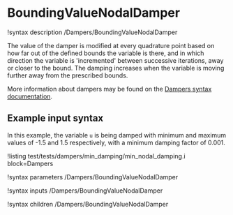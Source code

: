 # BoundingValueNodalDamper

!syntax description /Dampers/BoundingValueNodalDamper

The value of the damper is modified at every quadrature point based on
how far out of the defined bounds the variable is there, and in which direction
the variable is 'incremented' between successive iterations, away or closer to the bound.
The damping increases when the variable is moving further away from the prescribed bounds.

More information about dampers may be found on the
[Dampers syntax documentation](syntax/Dampers/index.md).

## Example input syntax

In this example, the variable `u` is being damped with minimum and maximum values of -1.5 and
1.5 respectively, with a minimum damping factor of 0.001.

!listing test/tests/dampers/min_damping/min_nodal_damping.i block=Dampers

!syntax parameters /Dampers/BoundingValueNodalDamper

!syntax inputs /Dampers/BoundingValueNodalDamper

!syntax children /Dampers/BoundingValueNodalDamper

